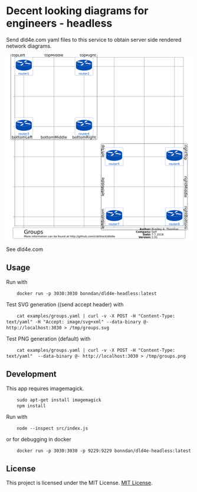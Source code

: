 # Decent looking diagrams for engineers - headless

Send dld4e.com yaml files to this service to obtain server side rendered network diagrams.

![Groups](https://raw.githubusercontent.com/bonndan/dld4e-headless/master/examples/groups.png)


See dld4e.com

## Usage

Run with

        docker run -p 3030:3030 bonndan/dld4e-headless:latest 

Test SVG generation ((send accept header) with

        cat examples/groups.yaml | curl -v -X POST -H "Content-Type: text/yaml" -H "Accept: image/svg+xml" --data-binary @- http://localhost:3030 > /tmp/groups.svg

Test PNG generation (default) with

        cat examples/groups.yaml | curl -v -X POST -H "Content-Type: text/yaml"  --data-binary @- http://localhost:3030 > /tmp/groups.png

## Development

This app requires imagemagick.

        sudo apt-get install imagemagick
        npm install

 Run with

        node --inspect src/index.js

or for debugging in docker

        docker run -p 3030:3030 -p 9229:9229 bonndan/dld4e-headless:latest

## License

This project is licensed under the MIT License. [MIT License](http://www.opensource.org/licenses/MIT).
